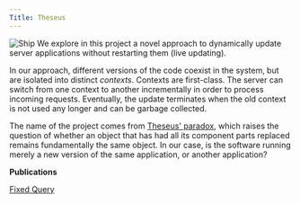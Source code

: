 ```yaml
---
Title: Theseus
---
```


![Ship](%assets_url%/files/dc/0i2fztf32htthpgpp7cnnxfapk01x8/ship.jpg) We explore in this project a novel approach to dynamically update server applications without restarting them (live updating). 

In our approach, different versions of the code  coexist in the system, but are isolated into distinct *contexts*. Contexts are first-class. The server can switch from one context to another incrementally in order to process incoming requests. Eventually, the update terminates when the old context is not used any longer and can be garbage collected. 

The name of the project comes from [Theseus' paradox](http://en.wikipedia.org/wiki/Ship_of_Theseus), which raises the question of whether an object that has had all its component parts replaced remains fundamentally the same object. In our case, is the software running merely a new version of the same application, or another application?

**Publications**

[Fixed Query](%assets_url%/scgbib/?query=*&filter=Year)
